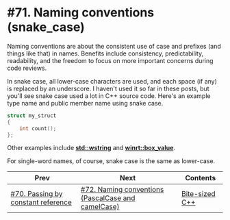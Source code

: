 # #71. Naming conventions (snake_case)

Naming conventions are about the consistent use of case and prefixes (and things like that) in names. Benefits include consistency, predictability, readability, and the freedom to focus on more important concerns during code reviews.

In snake case, all lower-case characters are used, and each space (if any) is replaced by an underscore. I haven't used it so far in these posts, but you'll see snake case used a lot in C++ source code. Here's an example type name and public member name using snake case.

```cpp
struct my_struct
{
    int count();
};
```

Other examples include [**std::wstring**](https://docs.microsoft.com/cpp/standard-library/string-typedefs#wstring) and [**winrt::box_value**](https://docs.microsoft.com/uwp/cpp-ref-for-winrt/box-value).

For single-word names, of course, snake case is the same as lower-case.

|Prev|Next|Contents|
|-|-|-|
|[#70. Passing by constant reference](070.md)|[#72. Naming conventions (PascalCase and camelCase)](072.md)|[Bite-sized C++](../README.md)|
